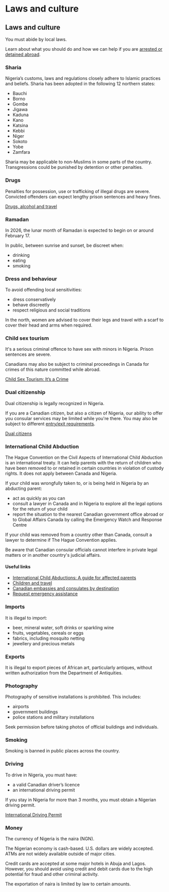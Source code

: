 # Laws and culture

## Laws and culture

You must abide by local laws.

Learn about what you should do and how we can help if you are [arrested or detained abroad](http://travel.gc.ca/assistance/emergency-info/arrest-detention).

### Sharia

Nigeria’s customs, laws and regulations closely adhere to Islamic practices and beliefs. Sharia has been adopted in the following 12 northern states:

* Bauchi
* Borno
* Gombe
* Jigawa
* Kaduna
* Kano
* Katsina
* Kebbi
* Niger
* Sokoto
* Yobe
* Zamfara

Sharia may be applicable to non-Muslims in some parts of the country. Transgressions could be punished by detention or other penalties.

### Drugs

Penalties for possession, use or trafficking of illegal drugs are severe. Convicted offenders can expect lengthy prison sentences and heavy fines.

[Drugs, alcohol and travel](https://travel.gc.ca/travelling/health-safety/drugs)

### Ramadan

In 2026, the lunar month of Ramadan is expected to begin on or around February 17.

In public, between sunrise and sunset, be discreet when:

* drinking
* eating
* smoking

### Dress and behaviour

To avoid offending local sensitivities:

* dress conservatively
* behave discreetly
* respect religious and social traditions

In the north, women are advised to cover their legs and travel with a scarf to cover their head and arms when required.

### Child sex tourism

It's a serious criminal offence to have sex with minors in Nigeria. Prison sentences are severe.

Canadians may also be subject to criminal proceedings in Canada for crimes of this nature committed while abroad.

[Child Sex Tourism: It’s a Crime](https://travel.gc.ca/travelling/publications/child-crime)

### Dual citizenship

Dual citizenship is legally recognized in Nigeria.

If you are a Canadian citizen, but also a citizen of Nigeria, our ability to offer you consular services may be limited while you're there. You may also be subject to different [entry/exit requirements](#entryexit).

[Dual citizens](http://travel.gc.ca/travelling/documents/dual-citizenship)

### International Child Abduction

The Hague Convention on the Civil Aspects of International Child Abduction is an international treaty. It can help parents with the return of children who have been removed to or retained in certain countries in violation of custody rights. It does not apply between Canada and Nigeria.

If your child was wrongfully taken to, or is being held in Nigeria by an abducting parent:

* act as quickly as you can
* consult a lawyer in Canada and in Nigeria to explore all the legal options for the return of your child
* report the situation to the nearest Canadian government office abroad or to Global Affairs Canada by calling the Emergency Watch and Response Centre

If your child was removed from a country other than Canada, consult a lawyer to determine if The Hague Convention applies.

Be aware that Canadian consular officials cannot interfere in private legal matters or in another country's judicial affairs.

#### Useful links

* [International Child Abductions: A guide for affected parents](https://travel.gc.ca/travelling/publications/international-child-abductions)
* [Children and travel](https://travel.gc.ca/travelling/children)
* [Canadian embassies and consulates by destination](https://travel.gc.ca/assistance/embassies-consulates)
* [Request emergency assistance](https://travel.gc.ca/assistance/emergency-assistance)

### Imports

It is illegal to import:

* beer, mineral water, soft drinks or sparkling wine
* fruits, vegetables, cereals or eggs
* fabrics, including mosquito netting
* jewellery and precious metals

### Exports

It is illegal to export pieces of African art, particularly antiques, without written authorization from the Department of Antiquities.

### Photography

Photography of sensitive installations is prohibited. This includes:

* airports
* government buildings
* police stations and military installations

Seek permission before taking photos of official buildings and individuals.

### Smoking

Smoking is banned in public places across the country.

### Driving

To drive in Nigeria, you must have:

* a valid Canadian driver’s licence
* an international driving permit

If you stay in Nigeria for more than 3 months, you must obtain a Nigerian driving permit.

[International Driving Permit](https://travel.gc.ca/travelling/documents/international-driving-permit)

### Money

The currency of Nigeria is the naira (NGN).

The Nigerian economy is cash-based. U.S. dollars are widely accepted. ATMs are not widely available outside of major cities.

Credit cards are accepted at some major hotels in Abuja and Lagos. However, you should avoid using credit and debit cards due to the high potential for fraud and other criminal activity.

The exportation of naira is limited by law to certain amounts.